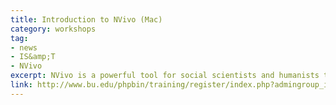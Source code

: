 ```yaml
---
title: Introduction to NVivo (Mac) 
category: workshops
tag: 
- news
- IS&amp;T
- NVivo
excerpt: NVivo is a powerful tool for social scientists and humanists to analyze large or complex sets of qualitative data. This hands-on introductory workshop will cover the basics of NVivo including the interface, ways of coding data, and using queries to analyze data, all on the newly released Mac version.
link: http://www.bu.edu/phpbin/training/register/index.php?admingroup_id=55
---
```

